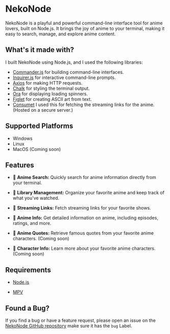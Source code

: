 
# NekoNode

NekoNode is a playful and powerful command-line interface tool for anime lovers, built on Node.js. It brings the joy of anime to your terminal, making it easy to search, manage, and explore anime content.

## What's it made with?

I built NekoNode using Node.js, and I used the following libraries:

- [Commander.js](https://www.npmjs.com/package/commander) for building command-line interfaces.
- [Inquirer.js](https://www.npmjs.com/package/inquirer) for interactive command-line prompts.
- [Axios](https://www.npmjs.com/package/axios) for making HTTP requests.
- [Chalk](https://www.npmjs.com/package/chalk) for styling the terminal output.
- [Ora](https://www.npmjs.com/package/ora) for displaying loading spinners.
- [Figlet](https://www.npmjs.com/package/figlet) for creating ASCII art from text.
- [Consumet](https://github.com/consumet/api.consumet.org) I used this for fetching the streaming links for the anime. (Hosted on a secure server.)


## Supported Platforms

- Windows
- Linux
- MacOS (Coming soon)

## Features

- 🌟 **Anime Search:** Quickly search for anime information directly from your terminal.

- 📂 **Library Management:** Organize your favorite anime and keep track of what you've watched.

- 🎥 **Streaming Links:** Fetch streaming links for your favorite shows.

- 📜 **Anime Info:** Get detailed information on anime, including episodes, ratings, and more.

- 📝 **Anime Quotes:** Retrieve famous quotes from your favorite anime characters. (Coming soon)

- 💬 **Character Info:** Learn more about your favorite anime characters. (Coming soon)

  

## Requirements

- [Node.js](https://nodejs.org/en/)

- [MPV](https://mpv.io/)

  

## Found a Bug?

If you find a bug or have a feature request, please open an issue on the [NekoNode GitHub repository](https://github.com/DeveloperJosh/anime-cli/issues) make sure it has the `bug` Label.